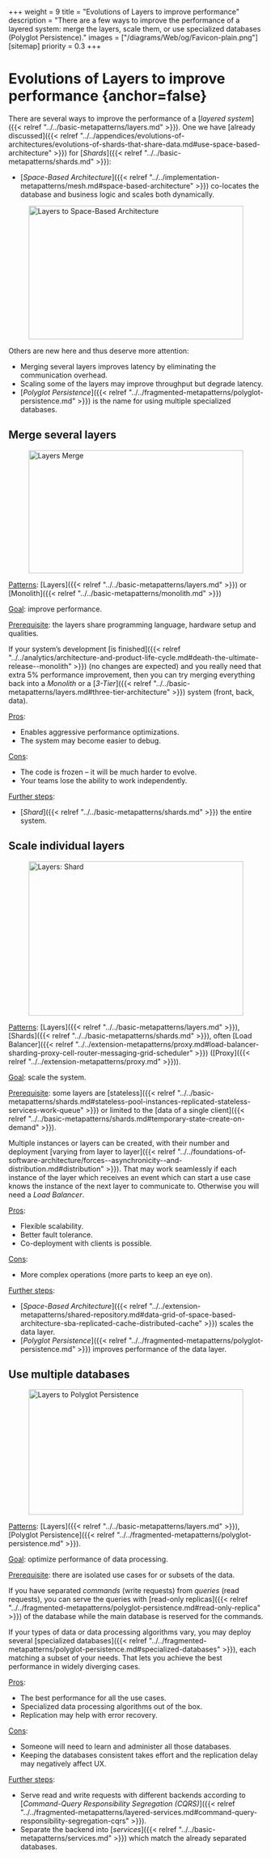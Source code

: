 +++
weight = 9
title = "Evolutions of Layers to improve performance"
description = "There are a few ways to improve the performance of a layered system: merge the layers, scale them, or use specialized databases (Polyglot Persistence)."
images = ["/diagrams/Web/og/Favicon-plain.png"]
[sitemap]
  priority = 0.3
+++

# Evolutions of Layers to improve performance {anchor=false}

There are several ways to improve the performance of a [*layered system*]({{< relref "../../basic-metapatterns/layers.md" >}})\. One we have [already discussed]({{< relref "../../appendices/evolutions-of-architectures/evolutions-of-shards-that-share-data.md#use-space-based-architecture" >}}) for [*Shards*]({{< relref "../../basic-metapatterns/shards.md" >}}):

- [*Space\-Based Architecture*]({{< relref "../../implementation-metapatterns/mesh.md#space-based-architecture" >}}) co\-locates the database and business logic and scales both dynamically\.


<figure>
<a href="/diagrams/Evolutions/Layers/Layers%20to%20Space-Based%20Architecture.png">
<picture>
<source srcset="/diagrams/Evolutions/Layers/Layers%20to%20Space-Based%20Architecture.svg" media="(prefers-color-scheme: light)"/>
<source srcset="/diagrams/Evolutions/Layers/Layers%20to%20Space-Based%20Architecture.dark.svg" media="(prefers-color-scheme: dark)"/>
<img src="/diagrams/Evolutions/Layers/Layers%20to%20Space-Based%20Architecture.png" alt="Layers to Space-Based Architecture" loading="lazy" width="1051" height="264" style="width:100%"/>
</picture>
</a>
</figure>

Others are new here and thus deserve more attention:

- Merging several layers improves latency by eliminating the communication overhead\.
- Scaling some of the layers may improve throughput but degrade latency\.
- [*Polyglot Persistence*]({{< relref "../../fragmented-metapatterns/polyglot-persistence.md" >}}) is the name for using multiple specialized databases\.


## Merge several layers

<figure>
<a href="/diagrams/Evolutions/Layers/Layers%20Merge.png">
<picture>
<source srcset="/diagrams/Evolutions/Layers/Layers%20Merge.svg" media="(prefers-color-scheme: light)"/>
<source srcset="/diagrams/Evolutions/Layers/Layers%20Merge.dark.svg" media="(prefers-color-scheme: dark)"/>
<img src="/diagrams/Evolutions/Layers/Layers%20Merge.png" alt="Layers Merge" loading="lazy" width="1023" height="243" style="width:100%"/>
</picture>
</a>
</figure>

<ins>Patterns</ins>: [Layers]({{< relref "../../basic-metapatterns/layers.md" >}}) or [Monolith]({{< relref "../../basic-metapatterns/monolith.md" >}})

<ins>Goal</ins>: improve performance\.

<ins>Prerequisite</ins>: the layers share programming language, hardware setup and qualities\.

If your system’s development [is finished]({{< relref "../../analytics/architecture-and-product-life-cycle.md#death-the-ultimate-release--monolith" >}}) \(no changes are expected\) and you really need that extra 5% performance improvement, then you can try merging everything back into a *Monolith* or a [*3\-Tier*]({{< relref "../../basic-metapatterns/layers.md#three-tier-architecture" >}}) system \(front, back, data\)\.

<ins>Pros</ins>: 

- Enables aggressive performance optimizations\.
- The system may become easier to debug\.


<ins>Cons</ins>: 

- The code is frozen – it will be much harder to evolve\.
- Your teams lose the ability to work independently\.


<ins>Further steps</ins>:

- [*Shard*]({{< relref "../../basic-metapatterns/shards.md" >}}) the entire system\.


## Scale individual layers

<figure>
<a href="/diagrams/Evolutions/Layers/Layers_%20Shard.png">
<picture>
<source srcset="/diagrams/Evolutions/Layers/Layers_%20Shard.svg" media="(prefers-color-scheme: light)"/>
<source srcset="/diagrams/Evolutions/Layers/Layers_%20Shard.dark.svg" media="(prefers-color-scheme: dark)"/>
<img src="/diagrams/Evolutions/Layers/Layers_%20Shard.png" alt="Layers: Shard" loading="lazy" width="983" height="305" style="width:100%"/>
</picture>
</a>
</figure>

<ins>Patterns</ins>: [Layers]({{< relref "../../basic-metapatterns/layers.md" >}}), [Shards]({{< relref "../../basic-metapatterns/shards.md" >}}), often [Load Balancer]({{< relref "../../extension-metapatterns/proxy.md#load-balancer-sharding-proxy-cell-router-messaging-grid-scheduler" >}}) \([Proxy]({{< relref "../../extension-metapatterns/proxy.md" >}})\)\.

<ins>Goal</ins>: scale the system\.

<ins>Prerequisite</ins>: some layers are [stateless]({{< relref "../../basic-metapatterns/shards.md#stateless-pool-instances-replicated-stateless-services-work-queue" >}}) or limited to the [data of a single client]({{< relref "../../basic-metapatterns/shards.md#temporary-state-create-on-demand" >}})\.

Multiple instances or layers can be created, with their number and deployment [varying from layer to layer]({{< relref "../../foundations-of-software-architecture/forces--asynchronicity--and-distribution.md#distribution" >}})\. That may work seamlessly if each instance of the layer which receives an event which can start a use case knows the instance of the next layer to communicate to\. Otherwise you will need a *Load Balancer*\.

<ins>Pros</ins>: 

- Flexible scalability\.
- Better fault tolerance\.
- Co\-deployment with clients is possible\.


<ins>Cons</ins>: 

- More complex operations \(more parts to keep an eye on\)\.


<ins>Further steps</ins>:

- [*Space\-Based Architecture*]({{< relref "../../extension-metapatterns/shared-repository.md#data-grid-of-space-based-architecture-sba-replicated-cache-distributed-cache" >}}) scales the data layer\.
- [*Polyglot Persistence*]({{< relref "../../fragmented-metapatterns/polyglot-persistence.md" >}}) improves performance of the data layer\.


## Use multiple databases

<figure>
<a href="/diagrams/Evolutions/Layers/Layers%20to%20Polyglot%20Persistence.png">
<picture>
<source srcset="/diagrams/Evolutions/Layers/Layers%20to%20Polyglot%20Persistence.svg" media="(prefers-color-scheme: light)"/>
<source srcset="/diagrams/Evolutions/Layers/Layers%20to%20Polyglot%20Persistence.dark.svg" media="(prefers-color-scheme: dark)"/>
<img src="/diagrams/Evolutions/Layers/Layers%20to%20Polyglot%20Persistence.png" alt="Layers to Polyglot Persistence" loading="lazy" width="1023" height="248" style="width:100%"/>
</picture>
</a>
</figure>

<ins>Patterns</ins>: [Layers]({{< relref "../../basic-metapatterns/layers.md" >}}), [Polyglot Persistence]({{< relref "../../fragmented-metapatterns/polyglot-persistence.md" >}})\.

<ins>Goal</ins>: optimize performance of data processing\.

<ins>Prerequisite</ins>: there are isolated use cases for or subsets of the data\.

If you have separated *commands* \(write requests\) from *queries* \(read requests\), you can serve the queries with [read\-only replicas]({{< relref "../../fragmented-metapatterns/polyglot-persistence.md#read-only-replica" >}}) of the database while the main database is reserved for the commands\.

If your types of data or data processing algorithms vary, you may deploy several [specialized databases]({{< relref "../../fragmented-metapatterns/polyglot-persistence.md#specialized-databases" >}}), each matching a subset of your needs\. That lets you achieve the best performance in widely diverging cases\.

<ins>Pros</ins>: 

- The best performance for all the use cases\.
- Specialized data processing algorithms out of the box\.
- Replication may help with error recovery\.


<ins>Cons</ins>: 

- Someone will need to learn and administer all those databases\.
- Keeping the databases consistent takes effort and the replication delay may negatively affect UX\.


<ins>Further steps</ins>:

- Serve read and write requests with different backends according to [*Command\-Query Responsibility Segregation \(CQRS\)*]({{< relref "../../fragmented-metapatterns/layered-services.md#command-query-responsibility-segregation-cqrs" >}})\.
- Separate the backend into [*services*]({{< relref "../../basic-metapatterns/services.md" >}}) which match the already separated databases\.
